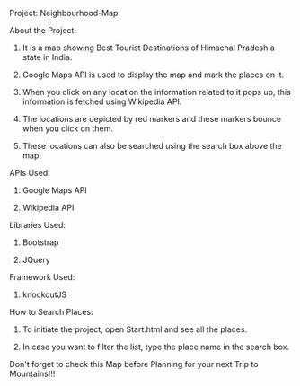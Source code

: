 Project: Neighbourhood-Map

About the Project:

1. It is a map showing Best Tourist Destinations of Himachal Pradesh a state in India.

2. Google Maps API is used to display the map and mark the places on it.

3. When you click on any location the information related to it pops up, this information is fetched using Wikipedia API.

4. The locations are depicted by red markers and these markers bounce when you click on them.

5. These locations can also be searched using the search box above the map.


APIs Used:

1. Google Maps API

2. Wikipedia API


Libraries Used:

1. Bootstrap

2. JQuery


Framework Used:

1. knockoutJS


How to Search Places:

1. To initiate the project, open Start.html and see all the places.

2. In case you want to filter the list, type the place name in the search box.


Don't forget to check this Map before Planning for your next Trip to Mountains!!!
